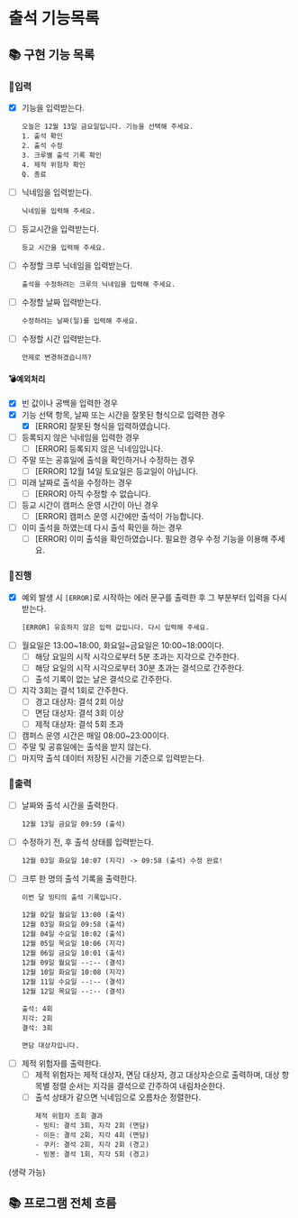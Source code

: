 # 출석 기능목록

## 📚 구현 기능 목록

### 💫입력

- [x] 기능을 입력받는다.
    ```
    오늘은 12월 13일 금요일입니다. 기능을 선택해 주세요.
    1. 출석 확인
    2. 출석 수정
    3. 크루별 출석 기록 확인
    4. 제적 위험자 확인
    Q. 종료
    ```
- [ ] 닉네임을 입력받는다.
  ```
  닉네임을 입력해 주세요.
  ```

- [ ] 등교시간을 입력받는다.
  ```
  등교 시간을 입력해 주세요.
  ```
- [ ] 수정할 크루 닉네임을 입력받는다.
  ```
  출석을 수정하려는 크루의 닉네임을 입력해 주세요.
  ```
- [ ] 수정할 날짜 입력받는다.
  ```
  수정하려는 날짜(일)를 입력해 주세요.
  ```
- [ ] 수정할 시간 입력받는다.
  ```
  언제로 변경하겠습니까?
  ```

#### 💣예외처리

- [x] 빈 값이나 공백을 입력한 경우
- [x] 기능 선택 항목, 날짜 또는 시간을 잘못된 형식으로 입력한 경우
    - [x] [ERROR] 잘못된 형식을 입력하였습니다.
- [ ] 등록되지 않은 닉네임을 입력한 경우
    - [ ] [ERROR] 등록되지 않은 닉네임입니다.
- [ ] 주말 또는 공휴일에 출석을 확인하거나 수정하는 경우
    - [ ] [ERROR] 12월 14일 토요일은 등교일이 아닙니다.
- [ ] 미래 날짜로 출석을 수정하는 경우
    - [ ] [ERROR] 아직 수정할 수 없습니다.
- [ ] 등교 시간이 캠퍼스 운영 시간이 아닌 경우
    - [ ] [ERROR] 캠퍼스 운영 시간에만 출석이 가능합니다.
- [ ] 이미 출석을 하였는데 다시 출석 확인을 하는 경우
    - [ ] [ERROR] 이미 출석을 확인하였습니다. 필요한 경우 수정 기능을 이용해 주세요.

### 💫진행

- [x] 예외 발생 시 `[ERROR]`로 시작하는 에러 문구를 출력한 후 그 부분부터 입력을 다시 받는다.
  ```
  [ERROR] 유효하지 않은 입력 값입니다. 다시 입력해 주세요.
  ```
- [ ] 월요일은 13:00~18:00, 화요일~금요일은 10:00~18:00이다.
    - [ ] 해당 요일의 시작 시각으로부터 5분 초과는 지각으로 간주한다.
    - [ ] 해당 요일의 시작 시각으로부터 30분 초과는 결석으로 간주한다.
    - [ ] 출석 기록이 없는 날은 결석으로 간주한다.
- [ ] 지각 3회는 결석 1회로 간주한다.
    - [ ] 경고 대상자: 결석 2회 이상
    - [ ] 면담 대상자: 결석 3회 이상
    - [ ] 제적 대상자: 결석 5회 초과
- [ ] 캠퍼스 운영 시간은 매일 08:00~23:00이다.
- [ ] 주말 및 공휴일에는 출석을 받지 않는다.
- [ ] 마지막 출석 데이터 저장된 시간을 기준으로 입력받는다.

### 💫출력

- [ ] 날짜와 출석 시간을 출력한다.
  ```
  12월 13일 금요일 09:59 (출석)
  ```
- [ ] 수정하기 전, 후 출석 상태를 입력받는다.
  ```
  12월 03일 화요일 10:07 (지각) -> 09:58 (출석) 수정 완료!
  ```
- [ ] 크루 한 명의 출석 기록을 출력한다.
    ```angular2html
    이번 달 빙티의 출석 기록입니다.
    
    12월 02일 월요일 13:00 (출석)
    12월 03일 화요일 09:58 (출석)
    12월 04일 수요일 10:02 (출석)
    12월 05일 목요일 10:06 (지각)
    12월 06일 금요일 10:01 (출석)
    12월 09일 월요일 --:-- (결석)
    12월 10일 화요일 10:08 (지각)
    12월 11일 수요일 --:-- (결석)
    12월 12일 목요일 --:-- (결석)
  
    출석: 4회
    지각: 2회
    결석: 3회

    면담 대상자입니다.
    ```
- [ ] 제적 위험자를 출력한다.
    - [ ] 제적 위험자는 제적 대상자, 면담 대상자, 경고 대상자순으로 출력하며, 대상 항목별 정렬 순서는 지각을 결석으로 간주하여 내림차순한다.
    - [ ] 출석 상태가 같으면 닉네임으로 오름차순 정렬한다.
        ```angular2html
        제적 위험자 조회 결과
        - 빙티: 결석 3회, 지각 2회 (면담)
        - 이든: 결석 2회, 지각 4회 (면담)
        - 쿠키: 결석 2회, 지각 2회 (경고)
        - 빙봉: 결석 1회, 지각 5회 (경고)
        ```

(생략 가능)

## 📚 프로그램 전체 흐름

```dtd
```
